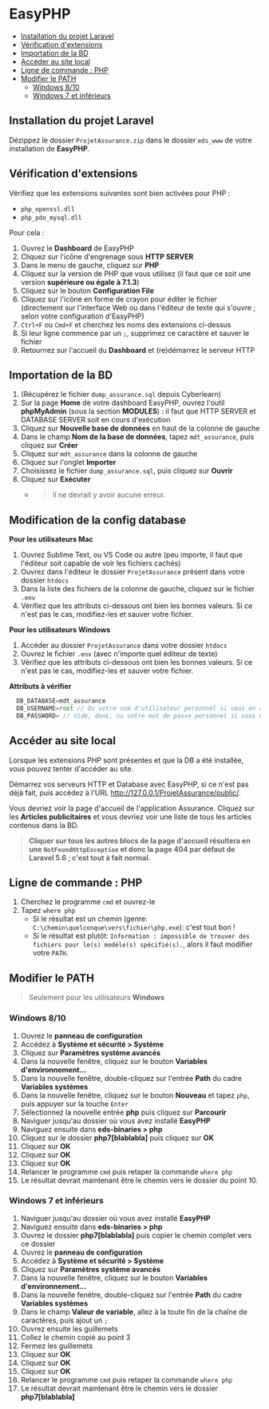 # EasyPHP

<!-- START doctoc generated TOC please keep comment here to allow auto update -->
<!-- DON'T EDIT THIS SECTION, INSTEAD RE-RUN doctoc TO UPDATE -->


- [Installation du projet Laravel](#installation-du-projet-laravel)
- [Vérification d'extensions](#v%C3%A9rification-dextensions)
- [Importation de la BD](#importation-de-la-bd)
- [Accéder au site local](#acc%C3%A9der-au-site-local)
- [Ligne de commande : PHP](#ligne-de-commande--php)
- [Modifier le PATH](#modifier-le-path)
  - [Windows 8/10](#windows-810)
  - [Windows 7 et inférieurs](#windows-7-et-inf%C3%A9rieurs)

<!-- END doctoc generated TOC please keep comment here to allow auto update -->

## Installation du projet Laravel

Dézippez le dossier `ProjetAssurance.zip` dans le dossier `eds_www` de votre installation de **EasyPHP**.

## Vérification d'extensions

Vérifiez que les extensions suivantes sont bien activées pour PHP :
* `php_openssl.dll`
* `php_pdo_mysql.dll`

Pour cela :

1. Ouvrez le **Dashboard** de EasyPHP
1. Cliquez sur l'icône d'engrenage sous **HTTP SERVER** 
1. Dans le menu de gauche, cliquez sur **PHP**
1. Cliquez sur la version de PHP que vous utilisez (il faut que ce soit une version **supérieure ou égale à 7.1.3**)
1. Cliquez sur le bouton **Configuration File**
1. Cliquez sur l'icône en forme de crayon pour éditer le fichier (directement sur l'interface Web ou dans l'éditeur de texte qui s'ouvre ; selon votre configuration d'EasyPHP)
1. `Ctrl+F` ou `Cmd+F` et cherchez les noms des extensions ci-dessus
1. Si leur ligne commence par un `;`, supprimez ce caractère et sauver le fichier
1. Retournez sur l'accueil du **Dashboard** et (re)démarrez le serveur HTTP

## Importation de la BD

1. (Récupérez le fichier `dump_assurance.sql` depuis Cyberlearn)
1. Sur la page **Home** de votre dashboard EasyPHP, ouvrez l'outil **phpMyAdmin** (sous la section **MODULES**) : il faut que HTTP SERVER et DATABASE SERVER soit en cours d'exécution
1. Cliquez sur **Nouvelle base de données** en haut de la colonne de gauche
1. Dans le champ **Nom de la base de données**, tapez `mdt_assurance`, puis cliquez sur **Créer**
1. Cliquez sur `mdt_assurance` dans la colonne de gauche
1. Cliquez sur l'onglet **Importer**
1. Choisissez le fichier `dump_assurance.sql`, puis cliquez sur **Ouvrir**
1. Cliquez sur **Exécuter**
	* > Il ne devrait y avoir aucune erreur.

## Modification de la config database

**Pour les utilisateurs Mac**
1. Ouvrez Sublime Text, ou VS Code ou autre (peu importe, il faut que l'éditeur soit capable de voir les fichiers cachés)
1. Ouvrez dans l'éditeur le dossier `ProjetAssurance` présent dans votre dossier `htdocs`
1. Dans la liste des fichiers de la colonne de gauche, cliquez sur le fichier `.env`
1. Vérifiez que les attributs ci-dessous ont bien les bonnes valeurs. Si ce n'est pas le cas, modifiez-les et sauver votre fichier.

**Pour les utilisateurs Windows**
1. Accéder au dossier `ProjetAssurance` dans votre dossier `htdocs`
1. Ouvrez le fichier `.env` (avec n'importe quel éditeur de texte)
1. Vérifiez que les attributs ci-dessous ont bien les bonnes valeurs. Si ce n'est pas le cas, modifiez-les et sauver votre fichier.

**Attributs à vérifier**

```js
  DB_DATABASE=mdt_assurance
  DB_USERNAME=root // Ou votre nom d'utilisateur personnel si vous en avez manuellement défini un
  DB_PASSWORD= // Vide, donc, ou votre mot de passe personnel si vous en avez manuellement défini un
```
## Accéder au site local

Lorsque les extensions PHP sont présentes et que la DB a été installée, vous pouvez tenter d'accéder au site.

Démarrez vos serveurs HTTP et Database avec EasyPHP, si ce n'est pas déjà fait, puis accédez à l'URL http://127.0.0.1/ProjetAssurance/public/.

Vous devriez voir la page d'accueil de l'application Assurance.
Cliquez sur les **Articles publicitaires** et vous devriez voir une liste de tous les articles contenus dans la BD.
> **Cliquer sur tous les autres blocs de la page d'accueil résultera en une `NotFoundHttpException` et donc la page 404 par défaut de Laravel 5.6 ; c'est tout à fait normal.**

## Ligne de commande : PHP

1. Cherchez le programme `cmd` et ouvrez-le
1. Tapez `where php`
	* Si le résultat est un chemin (genre: `C:\chemin\quelconque\vers\fichier\php.exe`): c'est tout bon !
	* Si le résultat est plutôt: `Information : impossible de trouver des fichiers pour le(s) modèle(s) spécifié(s).`, alors il faut modifier votre `PATH`.

## Modifier le PATH

> Seulement pour les utilisateurs **Windows**

### Windows 8/10

1. Ouvrez le **panneau de configuration**
1. Accédez à **Système et sécurité > Système**
1. Cliquez sur **Paramètres système avancés**
1. Dans la nouvelle fenêtre, cliquez sur le bouton **Variables d'environnement...**
1. Dans la nouvelle fenêtre, double-cliquez sur l'entrée **Path** du cadre **Variables systèmes**
1. Dans la nouvelle fenêtre, cliquez sur le bouton **Nouveau** et tapez `php`, puis appuyer sur la touche `Enter`
1. Sélectionnez la nouvelle entrée **php** puis cliquez sur **Parcourir**
1. Naviguer jusqu'au dossier où vous avez installé **EasyPHP**
1. Naviguez ensuite dans **eds-binaries > php**
1. Cliquez sur le dossier **php7[blablabla]** puis cliquez sur **OK**
1. Cliquez sur **OK**
1. Cliquez sur **OK**
1. Cliquez sur **OK**
1. Relancer le programme `cmd` puis retaper la commande `where php`
1. Le résultat devrait maintenant être le chemin vers le dossier du point 10.

### Windows 7 et inférieurs

1. Naviguer jusqu'au dossier où vous avez installé **EasyPHP**
1. Naviguez ensuite dans **eds-binaries > php**
1. Ouvrez le dossier **php7[blablabla]** puis copier le chemin complet vers ce dossier
1. Ouvrez le **panneau de configuration**
1. Accédez à **Système et sécurité > Système**
1. Cliquez sur **Paramètres système avancés**
1. Dans la nouvelle fenêtre, cliquez sur le bouton **Variables d'environnement...**
1. Dans la nouvelle fenêtre, double-cliquez sur l'entrée **Path** du cadre **Variables systèmes**
1. Dans le champ **Valeur de variable**, allez à la toute fin de la chaîne de caractères, puis ajout un `;`
1. Ouvrez ensuite les guillemets
1. Collez le chemin copié au point 3
1. Fermez les guillemets
1. Cliquez sur **OK**
1. Cliquez sur **OK**
1. Cliquez sur **OK**
1. Relancer le programme `cmd` puis retaper la commande `where php`
1. Le résultat devrait maintenant être le chemin vers le dossier **php7[blablabla]**
